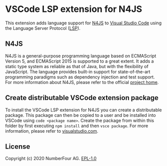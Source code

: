 <!---
Copyright (c) 2020 NumberFour AG.
All rights reserved. This program and the accompanying materials
are made available under the terms of the Eclipse Public License v1.0
which accompanies this distribution, and is available at
http://www.eclipse.org/legal/epl-v10.html

Contributors:
  NumberFour AG - Initial API and implementation
--->


# VSCode LSP extension for N4JS

This extension adds language support for [N4JS](https://www.eclipse.org/n4js/) to [Visual Studio Code](https://code.visualstudio.com/) using the Language Server Protocol ([LSP](https://microsoft.github.io/language-server-protocol/)).


## N4JS

N4JS is a general-purpose programming language based on ECMAScript Version 5, and ECMAScript 2015 is supported to a great extent.
It adds a static type system as reliable as that of Java, but with the flexibility of JavaScript.
The language provides built-in support for state-of-the-art programming paradigms such as dependency injection and test support.
For more information about N4JS, please refer to the official [project home](https://www.eclipse.org/n4js/).


## Create distributable VSCode extension package

To install the VSCode LSP extension for N4JS you can create a distributable package.
This package can then be copied to a user and be installed into VSCode using `code <package name>`. 
Create the package from within this folder by first executing `npm install` and then `vsce package`.
For more information, please refer to [visualstudio.com](https://code.visualstudio.com/api/working-with-extensions/publishing-extension#packaging-extensions).


## License

Copyright (c) 2020 NumberFour AG.
[EPL-1.0](http://www.eclipse.org/legal/epl-v10.html)

